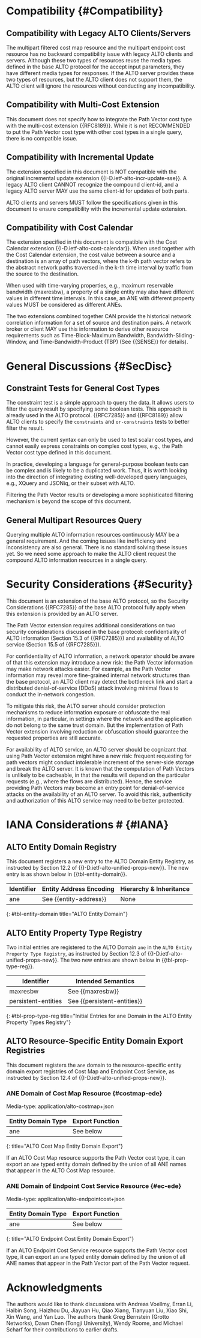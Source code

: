# Compatibility {#Compatibility}

## Compatibility with Legacy ALTO Clients/Servers

The multipart filtered cost map resource and the multipart endpoint cost
resource has no backward compatibility issue with legacy ALTO clients and
servers. Although these two types of resources reuse the media types defined in
the base ALTO protocol for the accept input parameters, they have different
media types for responses. If the ALTO server provides these two types of
resources, but the ALTO client does not support them, the ALTO client will
ignore the resources without conducting any incompatibility.

<!--
The path vector extension on Filtered Cost Map and Endpoint Cost Service is
backward compatible with the base ALTO protocol:

- If the ALTO server provides extended capabilities `dependent-property-map` and
  `allow-compound-response` for Filtered Cost Map or Endpoint Cost Service, but
  the client only supports the base ALTO protocol, then the client will ignore
  those capabilities without conducting any incompatibility.
- If the client sends a request with the input parameter `properties`, but the
  server only supports the base ALTO protocol, the server will ignore this
  field.
-->

## Compatibility with Multi-Cost Extension ##

<!-- FIXME: path-vector cannot be used in multi-cost, also no reason -->

This document does not specify how to integrate the Path Vector cost type with
the multi-cost extension {{RFC8189}}. While it is not RECOMMENDED to put the
Path Vector cost type with other cost types in a single query, there is no
compatible issue.

<!--
As [](#fcm-cap) mentions, the syntax and semantics of whether `constraints` or
`or-constraints` field for the `array` cost mode is not specified in this
document. So if an ALTO server provides a resource with the `array` cost mode
and the capability `cost-constraints` or `testable-cost-types-names`, the ALTO
client MAY ignore the capability `cost-constraints` or
`testable-cost-types-names` unless the implementation or future documents
specify the behavior.
-->

<!--
Cost type path-vector is not a testable cost type. Any format of constraints
SHOULD NOT be applied to cost type path-vector in order for multi-cost to
support the path-vector extension. Specifically,

- Cost type path-vector MUST NOT be included in `testable-cost-types-names` or
  `testable-cost-types`.
- When `testable-cost-types-names` is omitted in the `capabilities` and
  `testable-cost-types` is omitted in the input parameters, `constraints` or
  `or-constraints` SHOULD NOT add any format of constraints on cost type
  path-vector.
-->

## Compatibility with Incremental Update ##

<!-- FIXME: using resource-id header in MIME part -->

The extension specified in this document is NOT compatible with the original
incremental update extension {{I-D.ietf-alto-incr-update-sse}}. A legacy ALTO
client CANNOT recognize the compound client-id, and a legacy ALTO server MAY
use the same client-id for updates of both parts.

ALTO clients and servers MUST follow the specifications given in this document
to ensure compatibility with the incremental update extension.

## Compatibility with Cost Calendar

The extension specified in this document is compatible with the Cost Calendar
extension {{I-D.ietf-alto-cost-calendar}}. When used together with the Cost
Calendar extension, the cost value between a source and a destination is an
array of path vectors, where the k-th path vector refers to the abstract network
paths traversed in the k-th time interval by traffic from the source to the
destination.

When used with time-varying properties, e.g., maximum reservable bandwidth
(maxresbw), a property of a single entity may also have different values in
different time intervals. In this case, an ANE with different property values
MUST be considered as different ANEs.

The two extensions combined together CAN provide the historical network
correlation information for a set of source and destination pairs. A network
broker or client MAY use this information to derive other resource requirements
such as Time-Block-Maximum Bandwidth, Bandwidth-Sliding-Window, and
Time-Bandwidth-Product (TBP) (See {{SENSE}} for details).

# General Discussions {#SecDisc}

<!--
Cost Calendar is proposed as a useful ALTO extension to provide the historical
cost values for Filtered Cost Map Service and Endpoint Cost Service. Since path
vector is an extension to these services, it SHOULD be compatible with Cost
Calendar extension.

However, the calendar of a path-vector (Endpoint) Cost Map is insufficient for
the application which requires the historical data of routing state information.
The (Endpoint) Cost Map can only provide the changes of the paths. But more
useful information is the history of network element properties which are
recorded in the dependent Network Element Property Map.

Before the Unified Property Map is introduced as an ALTO extension, Filtered
Cost Map Service and Endpoint Cost Service are the only resources which require
the calendar supported. Because other resources don't have to be updated
frequently. But Network Element Property Map as a use case of Unified Property
Map will collect the real-time information of the network. It SHOULD be updated
as soon as possible once the metrics of network elements change.

So the requirement is to provide a general calendar extension which not only
meets the Filtered Cost Map and Endpoint Cost Service but also applies to the
Property Map Service.
-->

## Constraint Tests for General Cost Types ##

The constraint test is a simple approach to query the data. It allows users to
filter the query result by specifying some boolean tests. This approach is
already used in the ALTO protocol. {{RFC7285}} and {{RFC8189}} allow ALTO
clients to specify the `constraints` and `or-constraints` tests to better
filter the result.

However, the current syntax can only be used to test scalar cost types, and
cannot easily express constraints on complex cost types, e.g., the Path Vector
cost type defined in this document.

In practice, developing a language for general-purpose boolean tests can be
complex and is likely to be a duplicated work. Thus, it is worth looking into
the direction of integrating existing well-developed query languages, e.g.,
XQuery and JSONiq, or their subset with ALTO.

Filtering the Path Vector results or developing a more sophisticated filtering
mechanism is beyond the scope of this document.

## General Multipart Resources Query ##

Querying multiple ALTO information resources continuously MAY be a general
requirement. And the coming issues like inefficiency and inconsistency are also
general. There is no standard solving these issues yet. So we need some approach
to make the ALTO client request the compound ALTO information resources in a
single query.

# Security Considerations {#Security}

This document is an extension of the base ALTO protocol, so the Security
Considerations {{RFC7285}} of the base ALTO protocol fully apply when this
extension is provided by an ALTO server.

<!-- Additional security considerations -->

<!-- ## Privacy Concerns { #pricon } -->

The Path Vector extension requires additional considerations on two security
considerations discussed in the base protocol: confidentiality of ALTO
information (Section 15.3 of {{RFC7285}}) and availability of ALTO service
(Section 15.5 of {{RFC7285}}).

For confidentiality of ALTO information, a network operator should be aware of
that this extension may introduce a new risk: the Path Vector information may
make network attacks easier. For example, as the Path Vector information may
reveal more fine-grained internal network structures than the base protocol, an
ALTO client may detect the bottleneck link and start a distributed
denial-of-service (DDoS) attack involving minimal flows to conduct the
in-network congestion.

To mitigate this risk, the ALTO server should consider protection mechanisms to
reduce information exposure or obfuscate the real information, in particular,
in settings where the network and the application do not belong to the same
trust domain. But the implementation of Path Vector extension involving
reduction or obfuscation should guarantee the requested properties are still
accurate.

<!--
On the other hand, in a setting of the same trust domain, a key benefit
of the path-vector abstraction is to reduce information transferred from the network
to the application.
-->

For availability of ALTO service, an ALTO server should be cognizant that using
Path Vector extension might have a new risk: frequent requesting for path
vectors might conduct intolerable increment of the server-side storage and
break the ALTO server. It is known that the computation of Path Vectors is
unlikely to be cacheable, in that the results will depend on the particular
requests (e.g., where the flows are distributed). Hence, the service providing
Path Vectors may become an entry point for denial-of-service attacks on the
availability of an ALTO server. To avoid this risk, authenticity and
authorization of this ALTO service may need to be better protected.

# IANA Considerations # {#IANA}

## ALTO Entity Domain Registry ##

This document registers a new entry to the ALTO Domain Entity Registry, as
instructed by Section 12.2 of {{I-D.ietf-alto-unified-props-new}}. The new entry
is as shown below in {{tbl-entity-domain}}.


| Identifier | Entity Address Encoding | Hierarchy &amp; Inheritance |
|------------|-------------------------|-----------------------------|
| ane        | See {{entity-address}}  | None                        |
{: #tbl-entity-domain title="ALTO Entity Domain"}

## ALTO Entity Property Type Registry ##

Two initial entries are registered to the ALTO Domain `ane` in the `ALTO Entity
Property Type Registry`, as instructed by Section 12.3 of
{{I-D.ietf-alto-unified-props-new}}. The two new entries are shown below in
{{tbl-prop-type-reg}}.

| Identifier              | Intended Semantics          |
|-------------------------|-----------------------------|
| maxresbw                | See {{maxresbw}}            |
| persistent-entities     | See {{persistent-entities}} |
{: #tbl-prop-type-reg title="Initial Entries for ane Domain in the ALTO Entity Property Types Registry"}

## ALTO Resource-Specific Entity Domain Export Registries ##

This document registers the `ane` domain to the resource-specific entity domain
export registries of Cost Map and Endpoint Cost Service, as instructed by
Section 12.4 of {{I-D.ietf-alto-unified-props-new}}.

### ANE Domain of Cost Map Resource {#costmap-ede}

Media-type: application/alto-costmap+json

| Entity Domain Type | Export Function     |
|--------------------|---------------------|
| ane                | See below           |
{: title="ALTO Cost Map Entity Domain Export"}

If an ALTO Cost Map resource supports the Path Vector cost type, it can export an
`ane` typed entity domain defined by the union of all ANE names that appear in
the ALTO Cost Map resource.

### ANE Domain of Endpoint Cost Service Resource {#ec-ede}

Media-type: application/alto-endpointcost+json

| Entity Domain Type | Export Function |
|--------------------|-----------------|
| ane                | See below       |
{: title="ALTO Endpoint Cost Entity Domain Export"}

If an ALTO Endpoint Cost Service resource supports the Path Vector cost type, it
can export an `ane` typed entity domain defined by the union of all ANE
names that appear in the Path Vector part of the Path Vector request.

# Acknowledgments #

The authors would like to thank discussions with Andreas
Voellmy, Erran Li, Haibin Song, Haizhou Du, Jiayuan Hu, Qiao Xiang, Tianyuan Liu,
Xiao Shi, Xin Wang, and Yan Luo. The authors thank Greg Bernstein (Grotto Networks),
Dawn Chen (Tongji University), Wendy Roome, and Michael Scharf for
their contributions to earlier drafts.
